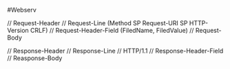 #Webserv

// Request-Header
	// Request-Line (Method SP Request-URI SP HTTP-Version CRLF)
	// Request-Header-Field (FiledName, FiledValue)
// Request-Body

// Response-Header
	// Response-Line
		// HTTP/1.1 <status code> <reason phrase>
	// Response-Header-Field
// Reasponse-Body